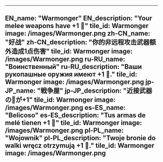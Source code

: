 ---

EN_name: "Warmonger"
EN_description: "Your melee weapons have +1 🔸"
tile_id: Warmonger
image: /images/Warmonger.png
zh-CN_name: "好战"
zh-CN_description: "你的非远程攻击武器额外造成1点伤害"
tile_id: Warmonger
image: /images/Warmonger.png
ru-RU_name: "Воинственный"
ru-RU_description: "Ваши рукопашные оружия имеют +1 🔸."
tile_id: Warmonger
image: /images/Warmonger.png
jp-JP_name: "戦争屋"
jp-JP_description: "近接武器の🔸が+1"
tile_id: Warmonger
image: /images/Warmonger.png
es-ES_name: "Belicoso"
es-ES_description: "Tus armas de melé tienen +1 🔸"
tile_id: Warmonger
image: /images/Warmonger.png
pl-PL_name: "Wojownik"
pl-PL_description: "Twoje bronie do walki wręcz otrzymują +1 🔸."
tile_id: Warmonger
image: /images/Warmonger.png
---